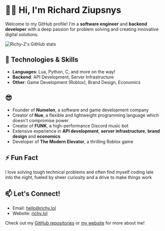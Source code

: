 # 👋🏻 Hi, I'm Richard Ziupsnys

Welcome to my GitHub profile! I'm a **software engineer** and **backend developer** with a deep passion for problem solving and creating innovative digital solutions.

![Richy-Z's GitHub stats](https://github-readme-stats.vercel.app/api?username=Richy-Z&show_icons=true&theme=radical)

## 🔧 Technologies & Skills
- **Languages**: Lua, Python, C, and more on the way!
- **Backend**: API Development, Server Infrastructure
- **Other**: Game Development (Roblox), Brand Design, Economics

## 😎
- Founder of **Numelon**, a software and game development company
- Creator of **Nue**, a flexible and lightweight programming language which doesn't compromise power
- Creator of **FUNK**, a high-performance Discord music bot
- Extensive experience in **API development**, **server infrastructure**, **brand design** and **economics**
- Developer of **The Modern Elevator**, a thrilling Roblox game

## ⚡ Fun Fact
I love solving tough technical problems and often find myself coding late into the night, fueled by sheer curiosity and a drive to make things work

## 📫 Let's Connect!
- Email: [hello@richy.lol](mailto:hello@richy.lol)
- Website: [richy.lol](https://richy.lol)

Check out my [GitHub repositories](https://github.com/Richy-Z?tab=repositories) or [my website](https://richy.lol) for more about me!
